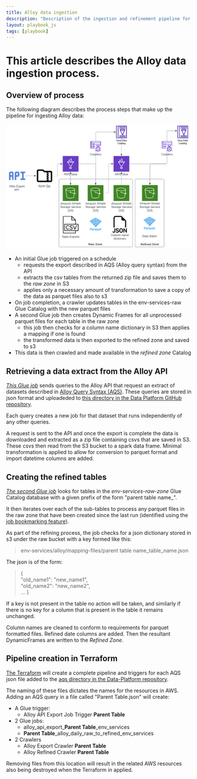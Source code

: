 ```yaml
---
title: Alloy data ingestion
description: "Description of the ingestion and refinement pipeline for Alloy Environmental Services data"
layout: playbook_js
tags: [playbook]
---
```


# This article describes the Alloy data ingestion process.

## Overview of process

The following diagram describes the process steps that make up the pipeline for ingesting Alloy data:

![Alloy data ingestion process](../docs/images/alloy_pipeline.png)

- An initial Glue job triggered on a schedule
  - requests the export described in AQS (Alloy query syntax) from the API
  - extracts the csv tables from the returned zip file and saves them to the _raw zone_ in S3
  - applies only a necessary amount of transformation to save a copy of the data as parquet files also to s3
- On job completion, a crawler updates tables in the env-services-raw Glue Catalog with the new parquet files
- A second Glue job then creates Dynamic Frames for all unprocessed parquet files for each table in the raw zone
  - this job then checks for a column name dictionary in S3 then applies a mapping if one is found
  - the transformed data is then exported to the refined zone and saved to s3
- This data is then crawled and made available in the _refined zone_ Catalog

## Retrieving a data extract from the Alloy API

  [*This Glue job*](https://github.com/LBHackney-IT/Data-Platform/blob/main/scripts/jobs/env_services/alloy_api_ingestion.py) sends queries to the Alloy API that request an extract of datasets described in [Alloy Query Syntax (AQS)](https://help.alloyapp.io/alloy-query-syntax/alloy-query-syntax.html). These queries are stored in json format and uploadeded to [this directory in the Data Platform GitHub repository](https://github.com/LBHackney-IT/Data-Platform/tree/main/scripts/jobs/env_services/aqs).

Each query creates a new job for that dataset that runs independently of any other queries.  

A request is sent to the API and once the export is complete the data is downloaded and extracted as a zip file containing csvs that are saved in S3. These csvs then read from the S3 bucket to a spark data frame. Minimal transformation is applied to allow for conversion to parquet format and import datetime columns are added. 

## Creating the refined tables

[*The second Glue job*](https://github.com/LBHackney-IT/Data-Platform/blob/main/scripts/jobs/env_services/alloy_raw_to_refined.py) looks for tables in the _env-services-raw-zone_ Glue Catalog database with a given prefix of the form "parent table name_".

It then iterates over each of the sub-tables to process any parquet files in the raw zone that have been created since the last run (identified using the [job bookmarking feature](https://docs.aws.amazon.com/glue/latest/dg/monitor-continuations.html)). 

As part of the refining process, the job checks for a json dictionary stored in s3 under the raw bucket with a key formed like this:


> env-services/alloy/mapping-files/parent table name_table_name.json

The json is of the form:


>{<br />
>    "old_name1": "new_name1",<br />
>    "old_name2": "new_name2",<br />
>...
>}

If a key is not present in the table no action will be taken, and similarly if there is no key for a column that is present in the table it remains unchanged. 

Column names are cleaned to conform to requirements for parquet formatted files. Refined date columns are added. Then the resultant DynamicFrames are written to the _Refined Zone_. 

## Pipeline creation in Terraform

[The Terraform](https://github.com/LBHackney-IT/Data-Platform/blob/main/terraform/etl/25-alloy-etl-env-services.tf) will create a complete pipeline and triggers for each AQS json file added to the [aqs directory in the Data-Platform repository](https://github.com/LBHackney-IT/Data-Platform/tree/main/scripts/jobs/env_services/aqs).

The naming of these files dictates the names for the resources in AWS. Adding an AQS query in a file called "Parent Table.json" will create:
- A Glue trigger:
  - Alloy API Export Job Trigger **Parent Table**
- 2 Glue jobs:
  - alloy_api_export_**Parent Table**_env_services
  - **Parent Table**_alloy_daily_raw_to_refined_env_services
- 2 Crawlers
  - Alloy Export Crawler **Parent Table**
  - Alloy Refined Crawler **Parent Table**

Removing files from this location will result in the related AWS resources also being destroyed when the Terraform in applied. 
 


